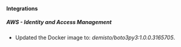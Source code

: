
#### Integrations

##### AWS - Identity and Access Management

- Updated the Docker image to: *demisto/boto3py3:1.0.0.3165705*.

